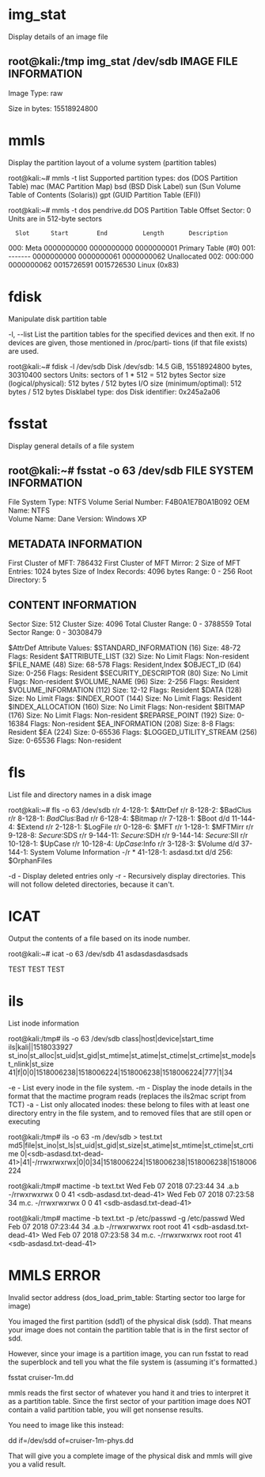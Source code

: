 # img_stat
Display details of an image file

 root@kali:/tmp img_stat /dev/sdb
IMAGE FILE INFORMATION
--------------------------------------------
Image Type: raw

Size in bytes: 15518924800

# mmls
Display the partition layout of a volume system  (partition tables)

root@kali:~# mmls -t list
Supported partition types:
	dos (DOS Partition Table)
	mac (MAC Partition Map)
	bsd (BSD Disk Label)
	sun (Sun Volume Table of Contents (Solaris))
	gpt (GUID Partition Table (EFI))

root@kali:~# mmls -t dos pendrive.dd
DOS Partition Table
Offset Sector: 0
Units are in 512-byte sectors

      Slot      Start        End          Length       Description
000:  Meta      0000000000   0000000000   0000000001   Primary Table (#0)
001:  -------   0000000000   0000000061   0000000062   Unallocated
002:  000:000   0000000062   0015726591   0015726530   Linux (0x83)

# fdisk
Manipulate disk partition table

-l, --list    List  the  partition  tables  for the specified devices and then
              exit.  If no devices are given, those mentioned in  /proc/parti‐
              tions (if that file exists) are used.

root@kali:~# fdisk -l /dev/sdb
Disk /dev/sdb: 14.5 GiB, 15518924800 bytes, 30310400 sectors
Units: sectors of 1 * 512 = 512 bytes
Sector size (logical/physical): 512 bytes / 512 bytes
I/O size (minimum/optimal): 512 bytes / 512 bytes
Disklabel type: dos
Disk identifier: 0x245a2a06

# fsstat
Display general details of a file system

root@kali:~# fsstat -o 63 /dev/sdb
FILE SYSTEM INFORMATION
--------------------------------------------
File System Type: NTFS
Volume Serial Number: F4B0A1E7B0A1B092
OEM Name: NTFS    
Volume Name: Dane
Version: Windows XP

METADATA INFORMATION
--------------------------------------------
First Cluster of MFT: 786432
First Cluster of MFT Mirror: 2
Size of MFT Entries: 1024 bytes
Size of Index Records: 4096 bytes
Range: 0 - 256
Root Directory: 5

CONTENT INFORMATION
--------------------------------------------
Sector Size: 512
Cluster Size: 4096
Total Cluster Range: 0 - 3788559
Total Sector Range: 0 - 30308479

$AttrDef Attribute Values:
$STANDARD_INFORMATION (16)   Size: 48-72   Flags: Resident
$ATTRIBUTE_LIST (32)   Size: No Limit   Flags: Non-resident
$FILE_NAME (48)   Size: 68-578   Flags: Resident,Index
$OBJECT_ID (64)   Size: 0-256   Flags: Resident
$SECURITY_DESCRIPTOR (80)   Size: No Limit   Flags: Non-resident
$VOLUME_NAME (96)   Size: 2-256   Flags: Resident
$VOLUME_INFORMATION (112)   Size: 12-12   Flags: Resident
$DATA (128)   Size: No Limit   Flags: 
$INDEX_ROOT (144)   Size: No Limit   Flags: Resident
$INDEX_ALLOCATION (160)   Size: No Limit   Flags: Non-resident
$BITMAP (176)   Size: No Limit   Flags: Non-resident
$REPARSE_POINT (192)   Size: 0-16384   Flags: Non-resident
$EA_INFORMATION (208)   Size: 8-8   Flags: Resident
$EA (224)   Size: 0-65536   Flags: 
$LOGGED_UTILITY_STREAM (256)   Size: 0-65536   Flags: Non-resident

# fls
List file and directory names in a disk image

root@kali:~# fls -o 63 /dev/sdb
r/r 4-128-1:	$AttrDef
r/r 8-128-2:	$BadClus
r/r 8-128-1:	$BadClus:$Bad
r/r 6-128-4:	$Bitmap
r/r 7-128-1:	$Boot
d/d 11-144-4:	$Extend
r/r 2-128-1:	$LogFile
r/r 0-128-6:	$MFT
r/r 1-128-1:	$MFTMirr
r/r 9-128-8:	$Secure:$SDS
r/r 9-144-11:	$Secure:$SDH
r/r 9-144-14:	$Secure:$SII
r/r 10-128-1:	$UpCase
r/r 10-128-4:	$UpCase:$Info
r/r 3-128-3:	$Volume
d/d 37-144-1:	System Volume Information
-/r * 41-128-1:	asdasd.txt
d/d 256:	$OrphanFiles

-d - Display deleted entries only
-r - Recursively  display  directories.  This will not follow deleted directories, because it can't.

# ICAT
Output the contents of a file based on its inode number.

root@kali:~# icat -o 63 /dev/sdb 41
asdasdasdasdsads

TEST TEST TEST

# ils
List inode information

root@kali:/tmp# ils -o 63 /dev/sdb
class|host|device|start_time
ils|kali||1518033927
st_ino|st_alloc|st_uid|st_gid|st_mtime|st_atime|st_ctime|st_crtime|st_mode|st_nlink|st_size
41|f|0|0|1518006238|1518006224|1518006238|1518006224|777|1|34

-e - List every inode in the file system.
-m - Display the inode details in the format that the mactime program reads (replaces the ils2mac script from TCT)
-a - List only allocated inodes: these belong to files with at  least one  directory  entry  in  the file system, and to removed files
     that are still open or executing
     
root@kali:/tmp# ils -o 63 -m /dev/sdb > test.txt
md5|file|st_ino|st_ls|st_uid|st_gid|st_size|st_atime|st_mtime|st_ctime|st_crtime
0|<sdb-asdasd.txt-dead-41>|41|-/rrwxrwxrwx|0|0|34|1518006224|1518006238|1518006238|1518006224

root@kali:/tmp# mactime -b text.txt 
Wed Feb 07 2018 07:23:44       34 .a.b -/rrwxrwxrwx 0        0        41       <sdb-asdasd.txt-dead-41>
Wed Feb 07 2018 07:23:58       34 m.c. -/rrwxrwxrwx 0        0        41       <sdb-asdasd.txt-dead-41>

root@kali:/tmp# mactime -b text.txt -p /etc/passwd -g /etc/passwd
Wed Feb 07 2018 07:23:44       34 .a.b -/rrwxrwxrwx root     root     41       <sdb-asdasd.txt-dead-41>
Wed Feb 07 2018 07:23:58       34 m.c. -/rrwxrwxrwx root     root     41       <sdb-asdasd.txt-dead-41>

# MMLS ERROR
Invalid sector address (dos_load_prim_table: Starting sector too large for image) 

You imaged the first partition (sdd1) of the physical disk (sdd).
That means your image does not contain the partition table that is in
the first sector of sdd.

However, since your image is a partition image, you can run fsstat to
read the superblock and tell you what the file system is (assuming
it's formatted.)

fsstat cruiser-1m.dd

mmls reads the first sector of whatever you hand it and tries to
interpret it as a partition table.  Since the first sector of your
partition image does NOT contain a valid partition table, you will get
nonsense results.

You need to image like this instead:

dd if=/dev/sdd of=cruiser-1m-phys.dd

That will give you a complete image of the physical disk and mmls will
give you a valid result.

